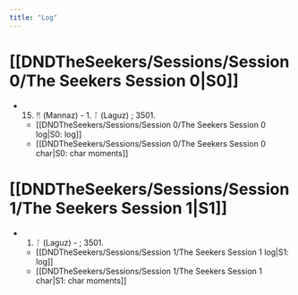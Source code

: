 ```yaml
---
title: "Log"
---
```


# [[DNDTheSeekers/Sessions/Session 0/The Seekers Session 0|S0]] 
- 15. ᛗ (Mannaz) - 1. ᛚ (Laguz) ; 3501. 
	- [[DNDTheSeekers/Sessions/Session 0/The Seekers Session 0 log|S0: log]]
	- [[DNDTheSeekers/Sessions/Session 0/The Seekers Session 0 char|S0: char moments]]

# [[DNDTheSeekers/Sessions/Session 1/The Seekers Session 1|S1]]
- 1. ᛚ (Laguz) - ; 3501. 
	- [[DNDTheSeekers/Sessions/Session 1/The Seekers Session 1 log|S1: log]]
	- [[DNDTheSeekers/Sessions/Session 1/The Seekers Session 1 char|S1: char moments]]
